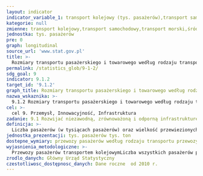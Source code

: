 ```yaml
---
layout: indicator
indicator_variable_1: transport kolejowy (tys. pasażerów),transport samochodowy (tys. pasażerów),transport morski (tys. pasażerów),śródlądowy transport wodny (tys. pasażerów),transport lotniczy (tys. pasażerów),transport kolejowy (tys. ton),transport samochodowy (tys. ton),transport morski (tys. ton),śródlądowy transport wodny (tys. ton),transport lotniczy (tys. ton)
kategorie: null
zmienne: transport kolejowy,transport samochodowy,transport morski,śródlądowy transport wodny,transport lotniczy,transport kolejowy,transport samochodowy,transport morski,śródlądowy transport wodny,transport lotniczy
jednostka: tys. pasażerów
pre: 0
graph: longitudinal
source_url: 'www.stat.gov.pl'
title: >-
  Rozmiary transportu pasażerskiego i towarowego według rodzaju transportu
permalink: /statistics_glob/9-1-2/
sdg_goal: 9
indicator: 9.1.2
target_id: '9.1.2'
graph_title: Rozmiary transportu pasażerskiego i towarowego według rodzaju transportu
nazwa_wskaznika: >-
  9.1.2 Rozmiary transportu pasażerskiego i towarowego według rodzaju transportu
cel: >-
  cel 9. Przemysł, Innowacyjność, Infrastruktura
zadanie: 9.1 Rozwijać niezawodną, zrównoważoną i odporną infrastrukturę dobrej jakości, w tym infrastrukturę regionalną i transgraniczną, wspierającą rozwój gospodarczy i dobrobyt ludzi. Zapewnić wszystkim ludziom równy dostęp do infrastruktury po przystępnej cenie.
definicja: >-
  Liczba pasażerów (w tysiącach pasażerów) oraz wielkość przewiezionych ładunków (w tysiącach ton) według rodzaju transportu.
jednostka_prezentacji: tys. pasażerów tys. ton
dostepne_wymiary: przewozy pasażerów według rodzaju transportu przewozy ładunków według rodzaju transportu
wyjasnienia_metodologiczne: >-
  Przewozy pasażerów transportem kolejowymLiczba wszystkich pasażerów przewiezionych na sieci kolei normalnotorowych i wąskotorowych pociągami osobowymi, pośpiesznymi i ekspresowymi (łącznie z pasażerami przewiezionymi w wagonach sypialnych i w wagonach z miejscami do leżenia) z biletami płatnymi oraz pasażerów korzystających z bezpłatnych przejazdów na podstawie odpowiednich przepisów w ramach komunikacji wewnętrznej i międzynarodowej. Przewozy pasażerów transportem samochodowymPrzewozy pasażerów taborem autobusowym to suma pasażerów przewiezionych w komunikacji krajowej i międzynarodowej autobusami w ramach komunikacji regularnej (tj. na podstawie rozkładu jazdy), regularnej specjalnej (np. przewozy pracownicze, szkolne) oraz w przewozach pozostałych (np. wycieczkowe). Dane o przewozach pasażerów transportem samochodowym nie obejmują przewozów osób taborem autobusowym przedsiębiorstw komunikacji miejskiej oraz taborem autobusowym będącym w transporcie samochodowym gospodarczym. Dane nie obejmują przewozów dokonywanych przez podmioty o liczbie pracujących do 9 osób. Przewozy ładunków morską flotą transportowąPrzewozy ładunków wykonane w rejsach zakończonych statkami własnymi i statkami dzierżawionymi pływającymi pod banderą polską i obcą. Obejmują przewozy ładunków wykonane we wszystkich relacjach, tj. przywożonych do portów polskich z portów obcych, wywożonych z portów polskich do portów obcych, przewożonych pomiędzy portami obcymi, przewożonych pomiędzy portami polskimi.Nie ujmuje się przewozów ładunków wykonanych statkami przekazanymi w czarter obcemu (zagranicznemu) armatorowi. Przewozy taborem żeglugi śródlądowejDane o przewozach taborem żeglugi śródlądowej odnoszą się do taboru będącego w eksploatacji polskich przedsiębiorstw żeglugi śródlądowej (łącznie z jednostkami pływającymi będącymi w dyspozycji przedsiębiorstw zagranicznych w okresie przerwy nawigacyjnej na polskich drogach wodnych) oraz od 2001 r. również podmiotów, których podstawowa działalność jest inna niż świadczenie tych usług. Dane o przewozach ładunków żeglugą śródlądową nie obejmują ładunków przewożonych w przesyłkach drobnych na statkach pasażerskich. Przewozy pasażerów taborem żeglugii śródlądowej obejmują również transport przybrzeżny. Przewozy pasażerów i ładunków transportem lotniczymDane o przewozach ładunków i pasażerów transportem lotniczym obejmują ładunki i pasażerów przewiezionych w lotach rozkładowych, dodatkowych i wynajętych (czarterowych) samolotami polskich przewoźników transportu lotniczego rozkładowego (transport pasażerów lub ładunków na stałych trasach i według stałych rozkładów lotów) oraz innych polskich przewoźników świadczących zarobkowo tego rodzaju usługi w komunikacji międzynarodowej i w komunikacji krajowej. Przewozy ładunków transportem kolejowymDane te obejmują sumę masy brutto wszystkich przesyłek handlowych i służbowych (tj. łącznie z wagą opakowań, a w przypadku przewozów w kontenerach również łącznie z wagą kontenerów) przewiezionych w wagonach towarowych w komunikacji wewnętrznej (krajowej) i międzynarodowej wszystkimi rodzajami pociągów. Dane nie obejmują przewozów manewrowych. Przewozy ładunków transportem samochodowymDane o przewozach ładunków transportem samochodowym dotyczą całego transportu samochodowego, tj. zarobkowego i gospodarczego w sektorze publicznym i prywatnym. Przez transport samochodowy zarobkowy rozumie się świadczenie usług przewozowych za opłatą, a przez transport samochodowy gospodarczy - wykonywanie przewozów ładunków na własne potrzeby, tj. bez opłaty (wliczanych w koszt przedsiębiorstwa). Dane częściowo szacunkowe. Przewozy ładunków transportem rurociągowymObejmują ropę naftową i produkty naftowe przetłoczone rurociągami magistralnymi na potrzeby wewnętrzne kraju (w tym z importu) i tranzytem przez terytorium kraju. Ilość ropy naftowej (produktów naftowych) ustala się jako sumę masy netto poszczególnych partii ropy (produktów) przyjętych do zbiorników odbiorcy za protokółami zdawczo-odbiorczymi.
zrodlo_danych: Główny Urząd Statystyczny
czestotliwosc_dostępnosc_danych: Dane roczne  od 2010 r.
---
```

